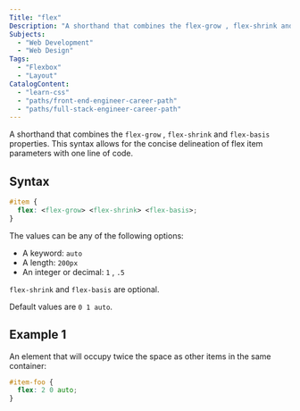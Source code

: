 ```yaml
---
Title: "flex"
Description: "A shorthand that combines the flex-grow , flex-shrink and flex-basis properties. This syntax allows for the concise delineation of flex item parameters with one line of code."
Subjects:
  - "Web Development"
  - "Web Design"
Tags:
  - "Flexbox"
  - "Layout"
CatalogContent:
  - "learn-css"
  - "paths/front-end-engineer-career-path"
  - "paths/full-stack-engineer-career-path"
---
```




A shorthand that combines the `flex-grow` , `flex-shrink` and `flex-basis` properties. This syntax allows for the concise delineation of flex item parameters with one line of code.

## Syntax

```css
#item {
  flex: <flex-grow> <flex-shrink> <flex-basis>;
}
```

The values can be any of the following options:
- A keyword: `auto` 
- A length: `200px` 
- An integer or decimal: `1` , `.5` 

`flex-shrink` and `flex-basis` are optional.

Default values are `0 1 auto`.

## Example 1

An element that will occupy twice the space as other items in the same container:

```css
#item-foo {
  flex: 2 0 auto;
}
```

